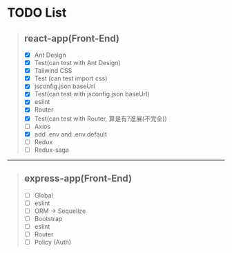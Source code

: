 # TODO List

> ## react-app(Front-End)
> - [x] Ant Design
> - [x] Test(can test with Ant Design)
> - [x] Tailwind CSS
> - [x] Test (can test import css)
> - [x] jsconfig.json baseUrl
> - [x] Test(can test with jsconfig.json baseUrl)
> - [x] eslint
> - [x] Router
> - [x] Test(can test with Router, 算是有?進展(不完全))
> - [ ] Axios
> - [x] add .env and .env.default
> - [ ] Redux
> - [ ] Redux-saga

- - -

> ## express-app(Front-End)
> - [ ] Global
> - [ ] eslint
> - [ ] ORM &rarr; Sequelize
> - [ ] Bootstrap
> - [ ] eslint
> - [ ] Router
> - [ ] Policy (Auth)